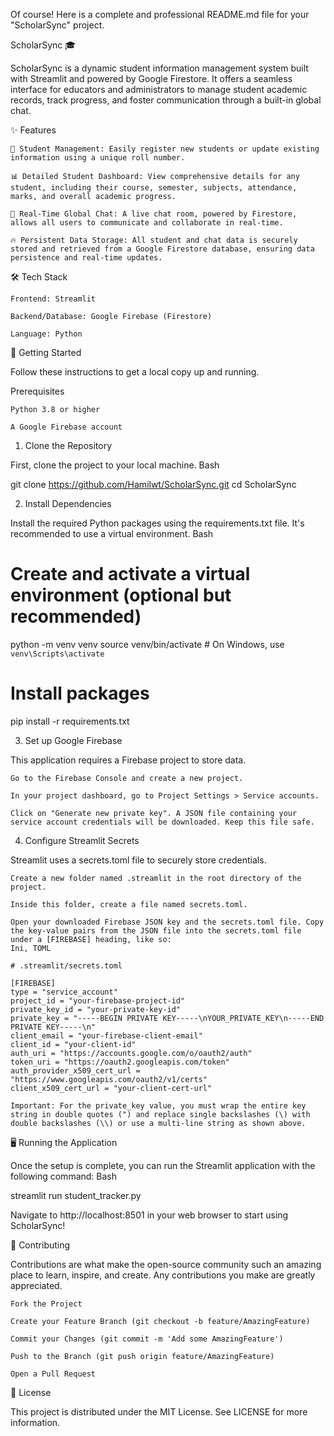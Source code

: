 Of course! Here is a complete and professional README.md file for your "ScholarSync" project.

ScholarSync 🎓

ScholarSync is a dynamic student information management system built with Streamlit and powered by Google Firestore. It offers a seamless interface for educators and administrators to manage student academic records, track progress, and foster communication through a built-in global chat.

✨ Features

    👤 Student Management: Easily register new students or update existing information using a unique roll number.

    📊 Detailed Student Dashboard: View comprehensive details for any student, including their course, semester, subjects, attendance, marks, and overall academic progress.

    💬 Real-Time Global Chat: A live chat room, powered by Firestore, allows all users to communicate and collaborate in real-time.

    🔥 Persistent Data Storage: All student and chat data is securely stored and retrieved from a Google Firestore database, ensuring data persistence and real-time updates.

🛠️ Tech Stack

    Frontend: Streamlit

    Backend/Database: Google Firebase (Firestore)

    Language: Python

🚀 Getting Started

Follow these instructions to get a local copy up and running.

Prerequisites

    Python 3.8 or higher

    A Google Firebase account

1. Clone the Repository

First, clone the project to your local machine.
Bash

git clone https://github.com/Hamilwt/ScholarSync.git
cd ScholarSync

2. Install Dependencies

Install the required Python packages using the requirements.txt file. It's recommended to use a virtual environment.
Bash

# Create and activate a virtual environment (optional but recommended)
python -m venv venv
source venv/bin/activate  # On Windows, use `venv\Scripts\activate`

# Install packages
pip install -r requirements.txt

3. Set up Google Firebase

This application requires a Firebase project to store data.

    Go to the Firebase Console and create a new project.

    In your project dashboard, go to Project Settings > Service accounts.

    Click on "Generate new private key". A JSON file containing your service account credentials will be downloaded. Keep this file safe.

4. Configure Streamlit Secrets

Streamlit uses a secrets.toml file to securely store credentials.

    Create a new folder named .streamlit in the root directory of the project.

    Inside this folder, create a file named secrets.toml.

    Open your downloaded Firebase JSON key and the secrets.toml file. Copy the key-value pairs from the JSON file into the secrets.toml file under a [FIREBASE] heading, like so:
    Ini, TOML

    # .streamlit/secrets.toml

    [FIREBASE]
    type = "service_account"
    project_id = "your-firebase-project-id"
    private_key_id = "your-private-key-id"
    private_key = "-----BEGIN PRIVATE KEY-----\nYOUR_PRIVATE_KEY\n-----END PRIVATE KEY-----\n"
    client_email = "your-firebase-client-email"
    client_id = "your-client-id"
    auth_uri = "https://accounts.google.com/o/oauth2/auth"
    token_uri = "https://oauth2.googleapis.com/token"
    auth_provider_x509_cert_url = "https://www.googleapis.com/oauth2/v1/certs"
    client_x509_cert_url = "your-client-cert-url"

    Important: For the private_key value, you must wrap the entire key string in double quotes (") and replace single backslashes (\) with double backslashes (\\) or use a multi-line string as shown above.

🖥️ Running the Application

Once the setup is complete, you can run the Streamlit application with the following command:
Bash

streamlit run student_tracker.py

Navigate to http://localhost:8501 in your web browser to start using ScholarSync!

🤝 Contributing

Contributions are what make the open-source community such an amazing place to learn, inspire, and create. Any contributions you make are greatly appreciated.

    Fork the Project

    Create your Feature Branch (git checkout -b feature/AmazingFeature)

    Commit your Changes (git commit -m 'Add some AmazingFeature')

    Push to the Branch (git push origin feature/AmazingFeature)

    Open a Pull Request

📜 License

This project is distributed under the MIT License. See LICENSE for more information.
